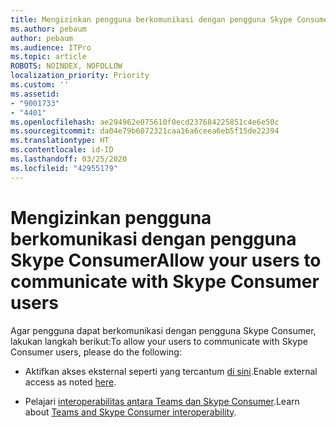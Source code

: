 ```yaml
---
title: Mengizinkan pengguna berkomunikasi dengan pengguna Skype Consumer
ms.author: pebaum
author: pebaum
ms.audience: ITPro
ms.topic: article
ROBOTS: NOINDEX, NOFOLLOW
localization_priority: Priority
ms.custom: ''
ms.assetid:
- "9001733"
- "4401"
ms.openlocfilehash: ae294962e075610f0ecd237684225851c4e6e50c
ms.sourcegitcommit: da04e79b6072321caa16a6ceea6eb5f15de22394
ms.translationtype: HT
ms.contentlocale: id-ID
ms.lasthandoff: 03/25/2020
ms.locfileid: "42955179"
---
```

# <a name="allow-your-users-to-communicate-with-skype-consumer-users"></a><span data-ttu-id="fe0ce-102">Mengizinkan pengguna berkomunikasi dengan pengguna Skype Consumer</span><span class="sxs-lookup"><span data-stu-id="fe0ce-102">Allow your users to communicate with Skype Consumer users</span></span>

<span data-ttu-id="fe0ce-103">Agar pengguna dapat berkomunikasi dengan pengguna Skype Consumer, lakukan langkah berikut:</span><span class="sxs-lookup"><span data-stu-id="fe0ce-103">To allow your users to communicate with Skype Consumer users, please do the following:</span></span>

- <span data-ttu-id="fe0ce-104">Aktifkan akses eksternal seperti yang tercantum [di sini](https://docs.microsoft.com/microsoftteams/manage-external-access#allow-or-block-domains).</span><span class="sxs-lookup"><span data-stu-id="fe0ce-104">Enable external access as noted [here](https://docs.microsoft.com/microsoftteams/manage-external-access#allow-or-block-domains).</span></span>

- <span data-ttu-id="fe0ce-105">Pelajari [interoperabilitas antara Teams dan Skype Consumer](https://docs.microsoft.com/microsoftteams/teams-skype-interop).</span><span class="sxs-lookup"><span data-stu-id="fe0ce-105">Learn about [Teams and Skype Consumer interoperability](https://docs.microsoft.com/microsoftteams/teams-skype-interop).</span></span>
